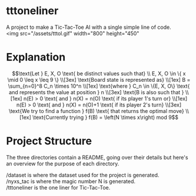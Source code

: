 # tttoneliner
A project to make a Tic-Tac-Toe AI with a single simple line of code.  
<img 
    src="/assets/tttol.gif"
    width="800"
    height="450"
>

# Explanation
```math
\text{Let } E, X, O \text{ be distinct values such that}
\\
E, X, O \in \{ x \mid 0 \leq x \leq 9 \} 
\\[3ex]

\text{Board state is represented as} 
\\[1ex]
B = \sum_{n=0}^8 C_n \times 10^n 
\\[1ex]
\text{where } C_n \in \{E, X, O\} \text{ and represents the value at position } n
\\[3ex]
\text{B is also such that }
\\[1ex]
n(E) > 0 \text{ and } n(X) = n(O) \text{ if its player 1's turn or}
\\[1ex]
n(E) > 0 \text{ and } n(X) = n(O)+1 \text{ if its player 2's turn}
\\[3ex]

\text{We try to find a function } f(B) \text{ that returns the optimal move}
\\[1ex]
\text{Currently trying } f(B) = \left(N \times x\right) mod 9
```

# Project Structure
The three directories contain a README, going over their details but here's an overview for the purpose of each directory.  
  
/dataset is where the dataset used for the project is generated.  
/nyxs_tac is where the magic number N is generated.  
/tttoneliner is the one liner for Tic-Tac-Toe.